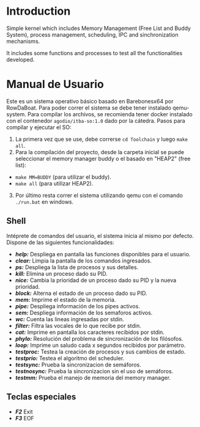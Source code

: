 # Introduction

Simple kernel which includes Memory Management (Free List and Buddy System), process management, scheduling, IPC and sinchronization mechanisms.

It includes some functions and processes to test all the functionalities developed.

# Manual de Usuario
Este es un sistema operativo básico basado en Barebonesx64 por RowDaBoat. Para poder correr el sistema se debe tener instalado qemu-system.
Para compilar los archivos, se recomienda tener docker instalado con el contenedor `agodio/itba-so:1.0` dado por la cátedra.
Pasos para compilar y ejecutar el SO:
1. La primera vez que se use, debe correrse ```cd Toolchain``` y luego ```make all```.
2. Para la compilación del proyecto, desde la carpeta inicial se puede seleccionar el memory manager buddy o el basado en "HEAP2" (free list): 
- `make MM=BUDDY` (para utilizar el buddy).
- `make all` (para utilizar HEAP2).
3. Por último resta correr el sistema utilizando qemu con el comando ```./run.bat``` en windows.

## Shell
Intéprete de comandos del usuario, el sistema inicia al mismo por defecto. 
Dispone de las siguientes funcionalidades:
- ***help:*** Despliega en pantalla las funciones disponibles para el usuario. 
- ***clear:***  Limpia la pantalla de los comandos ingresados.
- ***ps:*** Despliega la lista de procesos y sus detalles.
- ***kill:***  Elimina un proceso dado su PID.
- ***nice:*** Cambia la prioridad de un proceso dado su PID y la nueva prioridad.
- ***block:*** Alterna el estado de un proceso dado su PID.
- ***mem:*** Imprime el estado de la memoria.
- ***pipe:*** Despliega información de los pipes activos.
- ***sem:*** Despliega información de los semaforos activos.
- ***wc:*** Cuenta las lineas ingresadas por stdin.
- ***filter:*** Filtra las vocales de lo que recibe por stdin.
- ***cat:*** Imprime en pantalla los caracteres recibidos por stdin.
- ***phylo:*** Resolución del problema de sincronización de los filósofos.
- ***loop:*** Imprime un saludo cada x segundos recibidos por parámetro.
- ***testproc:*** Testea la creación de procesos y sus cambios de estado.
- ***testprio:*** Testea el algoritmo del scheduler.
- ***testsync:*** Prueba la sincronizacion de semáforos.
- ***testnosync:*** Prueba la sincronizacion sin el uso de semáforos.
- ***testmm:*** Prueba el manejo de memoria del memory manager.

## Teclas especiales
- ***F2*** Exit
- ***F3*** EOF
